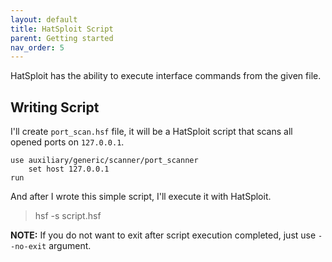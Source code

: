 ```yaml
---
layout: default
title: HatSploit Script
parent: Getting started
nav_order: 5
---
```


HatSploit has the ability to execute interface commands from the given file.

## Writing Script

I'll create `port_scan.hsf` file, it will be a HatSploit script that scans all opened ports on `127.0.0.1`.

```assembly
use auxiliary/generic/scanner/port_scanner
    set host 127.0.0.1
run
```

And after I wrote this simple script, I'll execute it with HatSploit.

> hsf -s script.hsf

**NOTE:** If you do not want to exit after script execution completed, just use `--no-exit` argument.